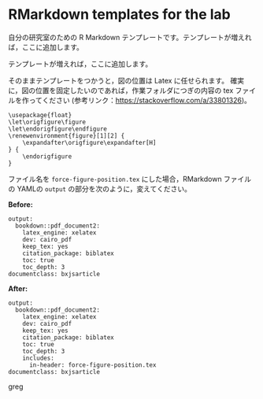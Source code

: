 # RMarkdown templates for the lab

自分の研究室のための R Markdown テンプレートです。テンプレートが増えれば，ここに追加します。

テンプレートが増えれば，ここに追加します。

そのままテンプレートをつかうと，図の位置は Latex に任せられます。
確実に，図の位置を固定したいのであれば，作業フォルダにつぎの内容の
tex ファイルを作ってください (参考リンク：<https://stackoverflow.com/a/33801326>)。

```
\usepackage{float}
\let\origfigure\figure
\let\endorigfigure\endfigure
\renewenvironment{figure}[1][2] {
    \expandafter\origfigure\expandafter[H]
} {
    \endorigfigure
}
```

ファイル名を `force-figure-position.tex` にした場合，RMarkdown ファイルの
YAMLの `output` の部分を次のように，変えてください。

**Before:**

```
output: 
  bookdown::pdf_document2:
    latex_engine: xelatex
    dev: cairo_pdf
    keep_tex: yes
    citation_package: biblatex
    toc: true
    toc_depth: 3
documentclass: bxjsarticle
```

**After:**

```
output: 
  bookdown::pdf_document2:
    latex_engine: xelatex
    dev: cairo_pdf
    keep_tex: yes
    citation_package: biblatex
    toc: true
    toc_depth: 3
    includes:
      in-header: force-figure-position.tex
documentclass: bxjsarticle
```


greg
